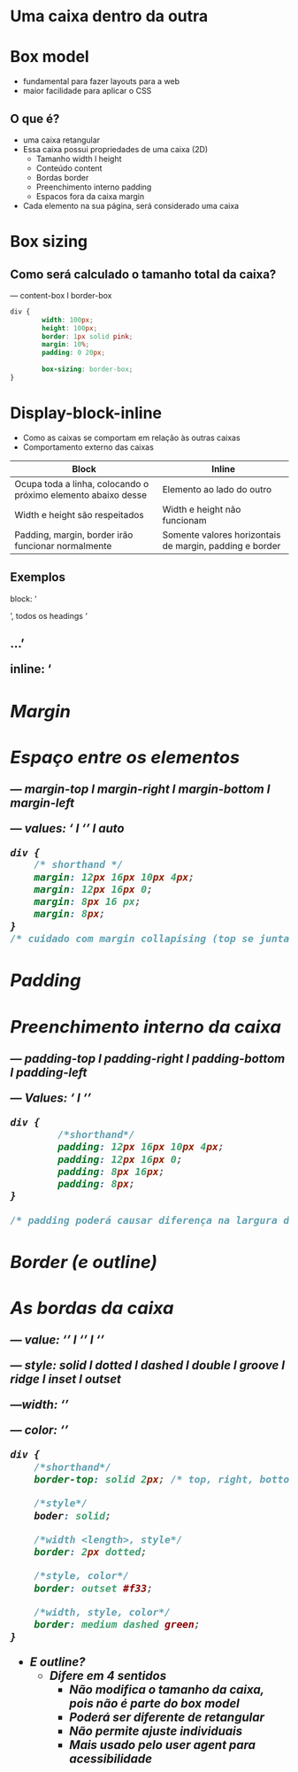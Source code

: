 # Uma caixa dentro da outra

# Box model

- fundamental para fazer layouts para a web
- maior facilidade para aplicar o CSS

## O que é?

- uma caixa retangular
- Essa caixa possui propriedades de uma caixa (2D)
    - Tamanho                               width l height
    - Conteúdo                              content
    - Bordas                                   border
    - Preenchimento interno       padding
    - Espacos fora da caixa          margin
- Cada elemento na sua página, será considerado uma caixa

# Box sizing

## Como será calculado o tamanho total da caixa?

— content-box l border-box

```css
div {
		width: 100px;
		height: 100px;
		border: 1px solid pink;
		margin: 10%;
		padding: 0 20px;
	
		box-sizing: border-box;
}
```

# Display-block-inline

- Como as caixas se comportam em relação às outras caixas
- Comportamento externo das caixas

| Block | Inline |
| --- | --- |
| Ocupa toda a linha, colocando o próximo elemento abaixo desse | Elemento ao lado do outro |
| Width e height são respeitados | Width e height não funcionam |
| Padding, margin, border irão funcionar normalmente | Somente valores horizontais de margin, padding e border |

## Exemplos

block: ‘ <p> <div> <section>’, todos os headings ‘ <h1><h2>…’

inline: ‘ <a> <strong> <span> <em>

# Margin

## Espaço entre os elementos

— margin-top l margin-right l margin-bottom l margin-left

— values: ‘<length> l ‘<percentage>’ l auto

```css
div {
	/* shorthand */
	margin: 12px 16px 10px 4px;
	margin: 12px 16px 0;
	margin: 8px 16 px;
	margin: 8px;
}
/* cuidado com margin collapising (top se junta ao bottom) so no block, não tem isso no inline */
```

# Padding

## Preenchimento interno da caixa

— padding-top l padding-right l padding-bottom l padding-left

— Values: ‘<length> l ‘<percentage>’ 

```css
div {
		/*shorthand*/
		padding: 12px 16px 10px 4px;
		padding: 12px 16px 0;
		padding: 8px 16px;
		padding: 8px;
}

/* padding poderá causar diferença na largura de um elemento*/
```

# Border (e outline)

## As bordas da caixa

— value: ‘<border-style>’ l ‘<border-width>’ l ‘<border-color>’

— style: solid l dotted l dashed l double l groove l ridge l inset l outset

—width: ‘<length>’

— color: ‘<color>’

```css
div {
	/*shorthand*/
	border-top: solid 2px; /* top, right, bottom, left */

	/*style*/
	boder: solid;

	/*width <length>, style*/
	border: 2px dotted;

	/*style, color*/
	border: outset #f33;

	/*width, style, color*/
	border: medium dashed green;
}
```

- E outline?
    - Difere em 4 sentidos
        - Não modifica o tamanho da caixa, pois não é parte do box model
        - Poderá ser diferente de retangular
        - Não permite ajuste individuais
        - Mais usado pelo user agent para acessibilidade